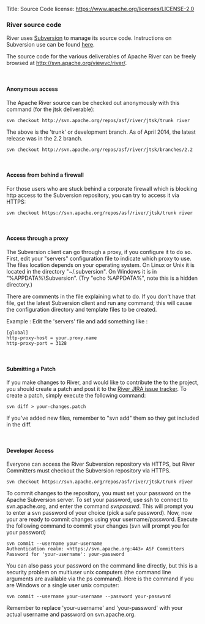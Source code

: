 Title: Source Code
license: https://www.apache.org/licenses/LICENSE-2.0


### River source code


River uses [Subversion](http://subversion.tigris.org/) to manage its source code. Instructions on Subversion use can be found [here](http://svnbook.red-bean.com).

The source code for the various deliverables of Apache River can be freely browsed at <http://svn.apache.org/viewvc/river/>. 

&nbsp;

#### Anonymous access


The Apache River source can be checked out anonymously with this command (for the jtsk deliverable):

    svn checkout http://svn.apache.org/repos/asf/river/jtsk/trunk river

The above is the 'trunk' or development branch.  As of April 2014, the latest
release was in the 2.2 branch.

    svn checkout http://svn.apache.org/repos/asf/river/jtsk/branches/2.2

&nbsp;

#### Access from behind a firewall


For those users who are stuck behind a corporate firewall which is blocking http access to the Subversion repository,
you can try to access it via HTTPS:

    svn checkout https://svn.apache.org/repos/asf/river/jtsk/trunk river

&nbsp;

#### Access through a proxy


The Subversion client can go through a proxy, if you configure it to do so. First, edit your "servers" configuration
file to indicate which proxy to use. The files location depends on your operating system. On Linux or Unix it is
located in the directory "~/.subversion". On Windows it is in "%APPDATA%\Subversion". (Try "echo %APPDATA%", note
this is a hidden directory.)

There are comments in the file explaining what to do. If you don't have that file, get the latest Subversion client
and run any command; this will cause the configuration directory and template files to be created.

Example : Edit the 'servers' file and add something like :


    [global]
    http-proxy-host = your.proxy.name
    http-proxy-port = 3128

&nbsp;

#### Submitting a Patch

If you make changes to River, and would like to contribute the to the project, you should create a patch and post it
to the [River JIRA issue tracker](http://issues.apache.org/jira/browse/RIVER). To create a patch, simply execute the
following command:

    svn diff > your-changes.patch


If you've added new files, remember to "svn add" them so they get included in the diff.

&nbsp;

#### Developer Access

Everyone can access the River Subversion repository via HTTPS, but River Committers must checkout the Subversion
repository via HTTPS.

    svn checkout https://svn.apache.org/repos/asf/river/jtsk/trunk river

To commit changes to the repository, you must set your password on the Apache Subversion server. To set your password,
 use ssh to connect to svn.apache.org, and enter the command *svnpasswd*. This will prompt you to enter a svn password
 of your choice (pick a safe password). Now, now your are ready to commit changes using your username/password.
 Execute the following command to commit your changes (svn will prompt you for your password)


    svn commit --username your-username
    Authentication realm: <https://svn.apache.org:443> ASF Committers
    Password for 'your-username': your-password


You can also pass your password on the command line directly, but this is a security problem on multiuser unix
computers (the command line arguments are available via the ps command). Here is the command if you are Windows or
a single user unix computer:

    svn commit --username your-username --password your-password

Remember to replace 'your-username' and 'your-password' with your actual username and password on svn.apache.org.
